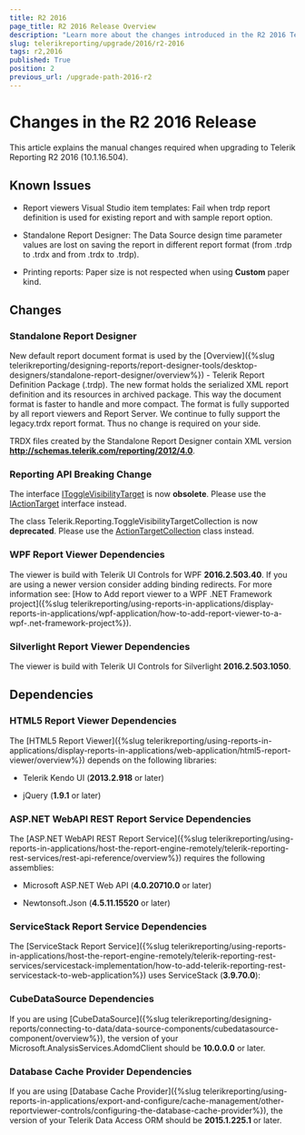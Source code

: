 ```yaml
---
title: R2 2016
page_title: R2 2016 Release Overview 
description: "Learn more about the changes introduced in the R2 2016 Telerik Reporting release, as well as the required dependencies to use each product."
slug: telerikreporting/upgrade/2016/r2-2016
tags: r2,2016
published: True
position: 2
previous_url: /upgrade-path-2016-r2
---
```


# Changes in the R2 2016 Release

This article explains the manual changes required when upgrading to Telerik Reporting R2 2016 (10.1.16.504).

## Known Issues

* Report viewers Visual Studio item templates: Fail when trdp report definition is used for existing report and with sample report option. 

* Standalone Report Designer: The Data Source design time parameter values are lost on saving the report in different report format (from .trdp to .trdx and from .trdx to .trdp). 

* Printing reports: Paper size is not respected when using __Custom__ paper kind. 

## Changes

### Standalone Report Designer

New default report document format is used by the [Overview]({%slug telerikreporting/designing-reports/report-designer-tools/desktop-designers/standalone-report-designer/overview%}) - Telerik Report Definition Package (.trdp). The new format holds the serialized XML report definition and its resources in archived package. This way the document format is faster to handle and more compact. The format is fully supported by all report viewers and Report Server. We continue to fully support the legacy.trdx report format. Thus no change is required on your side. 

TRDX files created by the Standalone Report Designer contain XML version __http://schemas.telerik.com/reporting/2012/4.0__. 

### Reporting API Breaking Change

The interface [IToggleVisibilityTarget](/reporting/api/Telerik.Reporting.IToggleVisibilityTarget) is now __obsolete__. Please use the [IActionTarget](/reporting/api/Telerik.Reporting.IActionTarget) interface instead. 

The class Telerik.Reporting.ToggleVisibilityTargetCollection is now __deprecated__. Please use the [ActionTargetCollection](/reporting/api/Telerik.Reporting.ActionTargetCollection) class instead. 

### WPF Report Viewer Dependencies

The viewer is build with Telerik UI Controls for WPF __2016.2.503.40__. If you are using a newer version consider adding binding redirects. For more information see: [How to Add report viewer to a WPF .NET Framework project]({%slug telerikreporting/using-reports-in-applications/display-reports-in-applications/wpf-application/how-to-add-report-viewer-to-a-wpf-.net-framework-project%}).

### Silverlight Report Viewer Dependencies

The viewer is build with Telerik UI Controls for Silverlight __2016.2.503.1050__. 

## Dependencies

### HTML5 Report Viewer Dependencies

The [HTML5 Report Viewer]({%slug telerikreporting/using-reports-in-applications/display-reports-in-applications/web-application/html5-report-viewer/overview%}) depends on the following libraries: 

* Telerik Kendo UI (__2013.2.918__ or later) 

* jQuery (__1.9.1__ or later) 

### ASP.NET WebAPI REST Report Service Dependencies

The [ASP.NET WebAPI REST Report Service]({%slug telerikreporting/using-reports-in-applications/host-the-report-engine-remotely/telerik-reporting-rest-services/rest-api-reference/overview%}) requires the following assemblies: 

* Microsoft ASP.NET Web API (__4.0.20710.0__ or later) 

* Newtonsoft.Json (__4.5.11.15520__ or later) 

### ServiceStack Report Service Dependencies

The [ServiceStack Report Service]({%slug telerikreporting/using-reports-in-applications/host-the-report-engine-remotely/telerik-reporting-rest-services/servicestack-implementation/how-to-add-telerik-reporting-rest-servicestack-to-web-application%}) uses ServiceStack (__3.9.70.0__): 

### CubeDataSource Dependencies

If you are using [CubeDataSource]({%slug telerikreporting/designing-reports/connecting-to-data/data-source-components/cubedatasource-component/overview%}), the version of your Microsoft.AnalysisServices.AdomdClient should be __10.0.0.0__ or later. 

### Database Cache Provider Dependencies

If you are using [Database Cache Provider]({%slug telerikreporting/using-reports-in-applications/export-and-configure/cache-management/other-reportviewer-controls/configuring-the-database-cache-provider%}), the version of your Telerik Data Access ORM should be __2015.1.225.1__ or later. 
